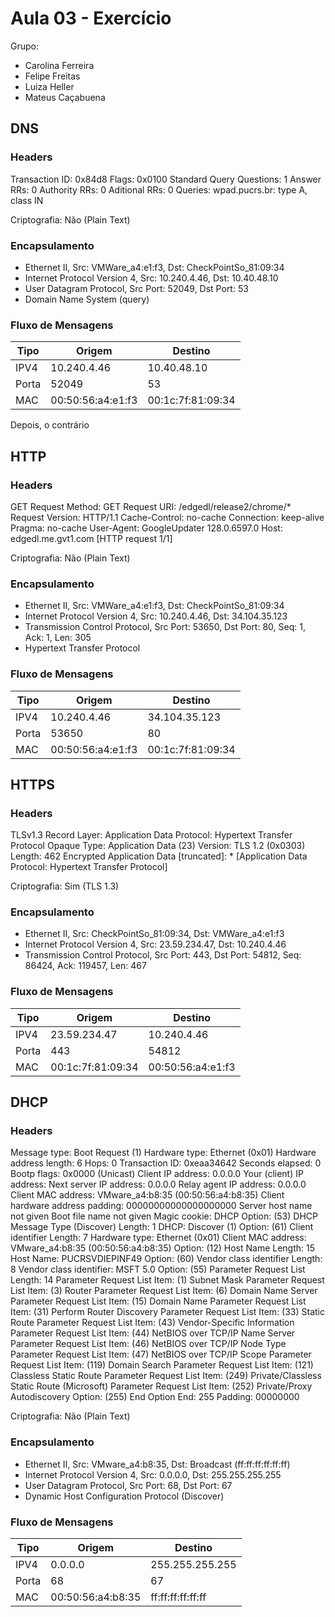# Aula 03 - Exercício

Grupo:
- Carolina Ferreira
- Felipe Freitas
- Luiza Heller
- Mateus Caçabuena

## DNS

### Headers

Transaction ID: 0x84d8
Flags: 0x0100 Standard Query
Questions: 1
Answer RRs: 0
Authority RRs: 0
Aditional RRs: 0
Queries:
    wpad.pucrs.br: type A, class IN

Criptografia: Não (Plain Text)

### Encapsulamento

- Ethernet II, Src: VMWare_a4:e1:f3, Dst: CheckPointSo_81:09:34
- Internet Protocol Version 4, Src: 10.240.4.46, Dst: 10.40.48.10
- User Datagram Protocol, Src Port: 52049, Dst Port: 53
- Domain Name System (query)

### Fluxo de Mensagens

Tipo | Origem | Destino
--- | --- | ---
IPV4 | 10.240.4.46 | 10.40.48.10
Porta | 52049 | 53
MAC | 00:50:56:a4:e1:f3 | 00:1c:7f:81:09:34

Depois, o contrário

## HTTP

### Headers

GET
    Request Method: GET
    Request URI: /edgedl/release2/chrome/*
    Request Version: HTTP/1.1
Cache-Control: no-cache
Connection: keep-alive
Pragma: no-cache
User-Agent: GoogleUpdater 128.0.6597.0
Host: edgedl.me.gvt1.com
[HTTP request 1/1]

Criptografia: Não (Plain Text)

### Encapsulamento

- Ethernet II, Src: VMWare_a4:e1:f3, Dst: CheckPointSo_81:09:34
- Internet Protocol Version 4, Src: 10.240.4.46, Dst: 34.104.35.123
- Transmission Control Protocol, Src Port: 53650, Dst Port: 80, Seq: 1, Ack: 1, Len: 305
- Hypertext Transfer Protocol

### Fluxo de Mensagens

Tipo | Origem | Destino
--- | --- | ---
IPV4 | 10.240.4.46 | 34.104.35.123
Porta | 53650 | 80
MAC | 00:50:56:a4:e1:f3 | 00:1c:7f:81:09:34

## HTTPS

### Headers

TLSv1.3 Record Layer: Application Data Protocol: Hypertext Transfer Protocol
    Opaque Type: Application Data (23)
    Version: TLS 1.2 (0x0303)
    Length: 462
    Encrypted Application Data [truncated]: *
    [Application Data Protocol: Hypertext Transfer Protocol]

Criptografia: Sim (TLS 1.3)

### Encapsulamento

- Ethernet II, Src: CheckPointSo_81:09:34, Dst: VMWare_a4:e1:f3
- Internet Protocol Version 4, Src: 23.59.234.47, Dst: 10.240.4.46
- Transmission Control Protocol, Src Port: 443, Dst Port: 54812, Seq: 86424, Ack: 119457, Len: 467

### Fluxo de Mensagens

Tipo | Origem | Destino
--- | --- | ---
IPV4 | 23.59.234.47 | 10.240.4.46
Porta | 443 | 54812
MAC | 00:1c:7f:81:09:34 | 00:50:56:a4:e1:f3

## DHCP

### Headers

Message type: Boot Request (1)
Hardware type: Ethernet (0x01)
Hardware address length: 6
Hops: 0
Transaction ID: 0xeaa34642
Seconds elapsed: 0
Bootp flags: 0x0000 (Unicast)
Client IP address: 0.0.0.0
Your (client) IP address:
Next server IP address: 0.0.0.0
Relay agent IP address: 0.0.0.0
Client MAC address: VMware_a4:b8:35 (00:50:56:a4:b8:35)
Client hardware address padding: 00000000000000000000
Server host name not given
Boot file name not given
Magic cookie: DHCP
Option: (53) DHCP Message Type (Discover)
    Length: 1
    DHCP: Discover (1)
Option: (61) Client identifier
    Length: 7
    Hardware type: Ethernet (0x01)
    Client MAC address: VMware_a4:b8:35 (00:50:56:a4:b8:35)
Option: (12) Host Name
    Length: 15
    Host Name: PUCRSVDIEPINF49
Option: (60) Vendor class identifier
    Length: 8
    Vendor class identifier: MSFT 5.0
Option: (55) Parameter Request List
    Length: 14
    Parameter Request List Item: (1) Subnet Mask
    Parameter Request List Item: (3) Router
    Parameter Request List Item: (6) Domain Name Server
    Parameter Request List Item: (15) Domain Name
    Parameter Request List Item: (31) Perform Router Discovery
    Parameter Request List Item: (33) Static Route
    Parameter Request List Item: (43) Vendor-Specific Information
    Parameter Request List Item: (44) NetBIOS over TCP/IP Name Server
    Parameter Request List Item: (46) NetBIOS over TCP/IP Node Type
    Parameter Request List Item: (47) NetBIOS over TCP/IP Scope
    Parameter Request List Item: (119) Domain Search
    Parameter Request List Item: (121) Classless Static Route
    Parameter Request List Item: (249) Private/Classless Static Route (Microsoft)
    Parameter Request List Item: (252) Private/Proxy Autodiscovery
Option: (255) End
    Option End: 255
Padding: 00000000

Criptografia: Não (Plain Text)

### Encapsulamento

- Ethernet II, Src: VMware_a4:b8:35, Dst: Broadcast (ff:ff:ff:ff:ff:ff)
- Internet Protocol Version 4, Src: 0.0.0.0, Dst: 255.255.255.255
- User Datagram Protocol, Src Port: 68, Dst Port: 67
- Dynamic Host Configuration Protocol (Discover)

### Fluxo de Mensagens

Tipo | Origem | Destino
--- | --- | ---
IPV4 | 0.0.0.0 | 255.255.255.255
Porta | 68 | 67
MAC | 00:50:56:a4:b8:35 | ff:ff:ff:ff:ff:ff
